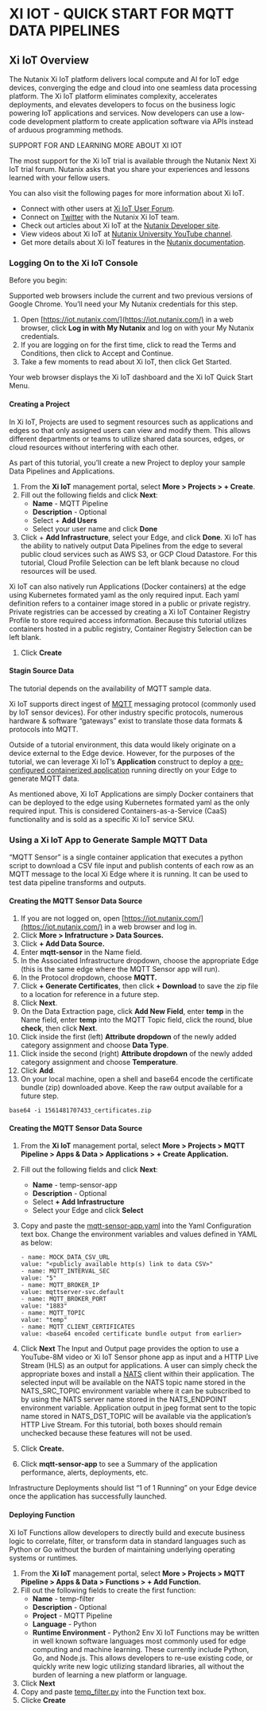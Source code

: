 # XI IOT - QUICK START FOR MQTT DATA PIPELINES

## Xi IoT Overview

The Nutanix Xi IoT platform delivers local compute and AI for IoT edge devices, converging the edge and cloud into one seamless data processing platform. The Xi IoT platform eliminates complexity, accelerates deployments, and elevates developers to focus on the business logic powering IoT applications and services. Now developers can use a low-code development platform to create application software via APIs instead of arduous programming methods.

SUPPORT FOR AND LEARNING MORE ABOUT XI IOT

The most support for the Xi IoT trial is available through the Nutanix Next Xi IoT trial forum. Nutanix asks that you share your experiences and lessons learned with your fellow users.

You can also visit the following pages for more information about Xi IoT.

* Connect with other users at [Xi IoT User Forum](https://next.nutanix.com/xi-iot-72).
* Connect on [Twitter](https://twitter.com/NutanixIoT) with the Nutanix Xi IoT team.
* Check out articles about Xi IoT at the [Nutanix Developer site](https://developer.nutanix.com/iot).
* View videos about Xi IoT at [Nutanix University YouTube channel](https://www.youtube.com/watch?v#wmUkz-XZLJo).
* Get more details about Xi IoT features in the [Nutanix documentation](https://portal.nutanix.com/?filterKey#type&filterVal#Xi#/page/docs/list).

### Logging On to the Xi IoT Console

Before you begin:

Supported web browsers include the current and two previous versions of Google Chrome. You’ll need your My Nutanix credentials for this step.

1. Open [https://iot.nutanix.com/](https://iot.nutanix.com/) in a web browser, click **Log in with My Nutanix** and log on with your My Nutanix credentials.
1. If you are logging on for the first time, click to read the Terms and Conditions, then click to Accept and Continue.
1. Take a few moments to read about Xi IoT, then click Get Started.

Your web browser displays the Xi IoT dashboard and the Xi IoT Quick Start Menu.

#### Creating a Project

In Xi IoT, Projects are used to segment resources such as applications and edges so that only assigned users can view and modify them. This allows different departments or teams to utilize shared data sources, edges, or cloud resources without interfering with each other.

As part of this tutorial, you’ll create a new Project to deploy your sample Data Pipelines and Applications.
1. From the **Xi IoT** management portal, select **More > Projects > + Create**.
1. Fill out the following fields and click **Next**:
    * **Name** - MQTT Pipeline
    * **Description** - Optional
    * Select + **Add Users**
    * Select your user name and click **Done**
1. Click + **Add Infrastructure**, select your Edge, and click **Done**.
Xi IoT has the ability to natively output Data Pipelines from the edge to several public cloud services such as AWS S3, or GCP Cloud Datastore. For this tutorial, Cloud Profile Selection can be left blank because no cloud resources will be used.

Xi IoT can also natively run Applications (Docker containers) at the edge using Kubernetes formated yaml as the only required input. Each yaml definition refers to a container image stored in a public or private registry. Private registries can be accessed by creating a Xi IoT Container Registry Profile to store required access information. Because this tutorial utilizes containers hosted in a public registry, Container Registry Selection can be left blank.
1. Click **Create**

#### Stagin Source Data

The tutorial depends on the availability of MQTT sample data.

Xi IoT supports direct ingest of [MQTT](https://www.hivemq.com/blog/how-to-get-started-with-mqtt/) messaging protocol (commonly used by IoT sensor devices). For other industry specific protocols, numerous hardware & software “gateways” exist to translate those data formats & protocols into MQTT.

Outside of a tutorial environment, this data would likely originate on a device external to the Edge device. However, for the purposes of the tutorial, we can leverage Xi IoT’s **Application** construct to deploy a [pre-configured containerized application](https://cloud.docker.com/u/xiiot/repository/docker/xiiot/mqtt-sensor) running directly on your Edge to generate MQTT data.

As mentioned above, Xi IoT Applications are simply Docker containers that can be deployed to the edge using Kubernetes formated yaml as the only required input. This is considered Containers-as-a-Service (CaaS) functionality and is sold as a specific Xi IoT service SKU.

### Using a Xi IoT App to Generate Sample MQTT Data

“MQTT Sensor” is a single container application that executes a python script to download a CSV file input and publish contents of each row as an MQTT message to the local Xi Edge where it is running. It can be used to test data pipeline transforms and outputs.

#### Creating the MQTT Sensor Data Source

1. If you are not logged on, open [https://iot.nutanix.com/](https://iot.nutanix.com/) in a web browser and log in.
1. Click **More > Infratructure > Data Sources.**
1. Click **+ Add Data Source.**
1. Enter **mqtt-sensor** in the Name field.
1. In the Associated Infrastructure dropdown, choose the appropriate Edge (this is the same edge where the MQTT Sensor app will run).
1. In the Protocol dropdown, choose **MQTT.**
1. Click **+ Generate Certificates**, then click **+ Download** to save the zip file to a location for reference in a future step.
1. Click **Next**.
1. On the Data Extraction page, click **Add New Field**, enter **temp** in the Name field, enter **temp** into the MQTT Topic field, click the round, blue **check**, then click **Next**.
1. Click inside the first (left) **Attribute dropdown** of the newly added category assignment and choose **Data Type**.
1. Click inside the second (right) **Attribute dropdown** of the newly added category assignment and choose **Temperature**.
1. Click **Add**.
1. On your local machine, open a shell and base64 encode the certificate bundle (zip) downloaded above. Keep the raw output available for a future step.

```
base64 -i 1561481707433_certificates.zip
```

#### Creating the MQTT Sensor Data Source

1. From the **Xi IoT** management portal, select **More > Projects > MQTT Pipeline > Apps & Data > Applications > + Create Application.**

1. Fill out the following fields and click **Next**:
    * **Name** - temp-sensor-app
    * **Description** - Optional
    * Select **+ Add Infrastructure**
    * Select your Edge and click **Select**
1. Copy and paste the [mqtt-sensor-app.yaml](https://raw.githubusercontent.com/nutanix/xi-iot/master/applications/mqtt-sensor-app/mqtt-sensor-app.yaml) into the Yaml Configuration text box.
Change the environment variables and values defined in YAML as below:
    ```
    - name: MOCK_DATA_CSV_URL
    value: "<publicly available http(s) link to data CSV>"
    - name: MQTT_INTERVAL_SEC
    value: "5"
    - name: MQTT_BROKER_IP
    value: mqttserver-svc.default
    - name: MQTT_BROKER_PORT
    value: "1883"
    - name: MQTT_TOPIC
    value: "temp"
    - name: MQTT_CLIENT_CERTIFICATES
    value: <base64 encoded certificate bundle output from earlier>
    ```
1. Click **Next**
The Input and Output page provides the option to use a YouTube-8M video or Xi IoT Sensor phone app as input and a HTTP Live Stream (HLS) as an output for applications. A user can simply check the appropriate boxes and install a [NATS](https://docs.nats.io/) client within their application. The selected input will be available on the NATS topic name stored in the NATS_SRC_TOPIC environment variable where it can be subscribed to by using the NATS server name stored in the NATS_ENDPOINT environment variable. Application output in jpeg format sent to the topic name stored in NATS_DST_TOPIC will be available via the application’s HTTP Live Stream. For this tutorial, both boxes should remain unchecked because these features will not be used.
1. Click **Create.**
1. Click **mqtt-sensor-app** to see a Summary of the application performance, alerts, deployments, etc.

Infrastructure Deployments should list “1 of 1 Running” on your Edge device once the application has successfully launched.

#### Deploying Function

Xi IoT Functions allow developers to directly build and execute business logic to correlate, filter, or transform data in standard languages such as Python or Go without the burden of maintaining underlying operating systems or runtimes.

1. From the **Xi IoT** management portal, select **More > Projects > MQTT Pipeline > Apps & Data > Functions > + Add Function.**
1. Fill out the following fields to create the first function:
    * **Name** - temp-filter
    * **Description** - Optional
    * **Project** - MQTT Pipeline
    * **Language** - Python
    * **Runtime Environment** - Python2 Env
Xi IoT Functions may be written in well known software languages most commonly used for edge computing and machine learning. These currently include Python, Go, and Node.js. This allows developers to re-use existing code, or quickly write new logic utilizing standard libraries, all without the burden of learning a new platform or language.
1. Click **Next**
1. Copy and paste [temp_filter.py](https://raw.githubusercontent.com/nutanix/xi-iot/master/projects/mqtt_pipeline/functions/temp_filter.py) into the Function text box.
1. Clicke **Create**

